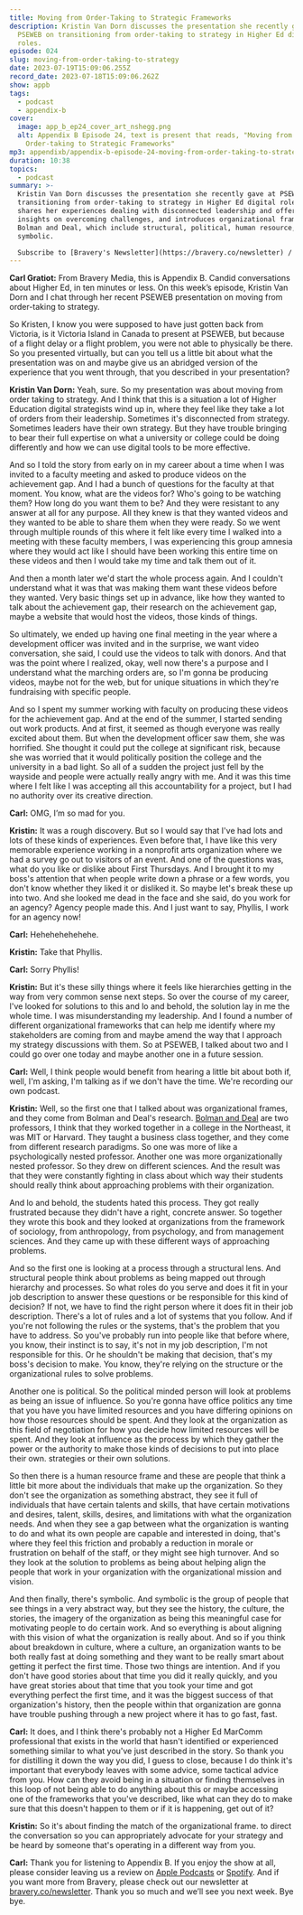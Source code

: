 ```yaml
---
title: Moving from Order-Taking to Strategic Frameworks
description: Kristin Van Dorn discusses the presentation she recently gave at
  PSEWEB on transitioning from order-taking to strategy in Higher Ed digital
  roles.
episode: 024
slug: moving-from-order-taking-to-strategy
date: 2023-07-19T15:09:06.255Z
record_date: 2023-07-18T15:09:06.262Z
show: appb
tags:
  - podcast
  - appendix-b
cover:
  image: app_b_ep24_cover_art_nshegg.png
  alt: Appendix B Episode 24, text is present that reads, "Moving from
    Order-taking to Strategic Frameworks"
mp3: appendixb/appendix-b-episode-24-moving-from-order-taking-to-strategic-frameworks.mp3
duration: 10:38
topics:
  - podcast
summary: >-
  Kristin Van Dorn discusses the presentation she recently gave at PSEWEB on
  transitioning from order-taking to strategy in Higher Ed digital roles. She
  shares her experiences dealing with disconnected leadership and offers
  insights on overcoming challenges, and introduces organizational frames by
  Bolman and Deal, which include structural, political, human resource, and
  symbolic.

  Subscribe to [Bravery's Newsletter](https://bravery.co/newsletter) / [Follow Kristin](https://www.linkedin.com/in/kristinvandorn/) / [Follow Bravery on LinkedIn](https://www.linkedin.com/company/bravery-media/)
---
```

**Carl Gratiot:**
From Bravery Media, this is Appendix B. Candid conversations about Higher Ed, in ten minutes or less. On this week’s episode, Kristin Van Dorn and I chat through her recent PSEWEB presentation on moving from order-taking to strategy.

So Kristen, I know you were supposed to have just gotten back from Victoria, is it Victoria Island in Canada to present at PSEWEB, but because of a flight delay or a flight problem, you were not able to physically be there. So you presented virtually, but can you tell us a little bit about what the presentation was on and maybe give us an abridged version of the experience that you went through, that you described in your presentation?

**Kristin Van Dorn:**
Yeah, sure. So my presentation was about moving from order taking to strategy. And I think that this is a situation a lot of Higher Education digital strategists wind up in, where they feel like they take a lot of orders from their leadership. Sometimes it's disconnected from strategy. Sometimes leaders have their own strategy. But they have trouble bringing to bear their full expertise on what a university or college could be doing differently and how we can use digital tools to be more effective.

And so I told the story from early on in my career about a time when I was invited to a faculty meeting and asked to produce videos on the achievement gap. And I had a bunch of questions for the faculty at that moment. You know, what are the videos for? Who's going to be watching them? How long do you want them to be? And they were resistant to any answer at all for any purpose. All they knew is that they wanted videos and they wanted to be able to share them when they were ready. So we went through multiple rounds of this where it felt like every time I walked into a meeting with these faculty members, I was experiencing this group amnesia where they would act like I should have been working this entire time on these videos and then I would take my time and talk them out of it.

And then a month later we'd start the whole process again. And I couldn't understand what it was that was making them want these videos before they wanted. Very basic things set up in advance, like how they wanted to talk about the achievement gap, their research on the achievement gap, maybe a website that would host the videos, those kinds of things.

So ultimately, we ended up having one final meeting in the year where a development officer was invited and in the surprise, we want video conversation, she said, I could use the videos to talk with donors. And that was the point where I realized, okay, well now there's a purpose and I understand what the marching orders are, so I'm gonna be producing videos, maybe not for the web, but for unique situations in which they're fundraising with specific people.

And so I spent my summer working with faculty on producing these videos for the achievement gap. And at the end of the summer, I started sending out work products. And at first, it seemed as though everyone was really excited about them. But when the development officer saw them, she was horrified. She thought it could put the college at significant risk, because she was worried that it would politically position the college and the university in a bad light. So all of a sudden the project just fell by the wayside and people were actually really angry with me. And it was this time where I felt like I was accepting all this accountability for a project, but I had no authority over its creative direction.

**Carl:**
OMG, I’m so mad for you.

**Kristin:**
It was a rough discovery. But so I would say that I've had lots and lots of these kinds of experiences. Even before that, I have like this very memorable experience working in a nonprofit arts organization where we had a survey go out to visitors of an event. And one of the questions was, what do you like or dislike about First Thursdays. And I brought it to my boss's attention that when people write down a phrase or a few words, you don't know whether they liked it or disliked it. So maybe let's break these up into two. And she looked me dead in the face and she said, do you work for an agency? Agency people made this. And I just want to say, Phyllis, I work for an agency now!

**Carl:**
Hehehehehehehe.

**Kristin:**
Take that Phyllis.

**Carl:**
Sorry Phyllis!

**Kristin:**
But it's these silly things where it feels like hierarchies getting in the way from very common sense next steps. So over the course of my career, I've looked for solutions to this and lo and behold, the solution lay in me the whole time. I was misunderstanding my leadership. And I found a number of different organizational frameworks that can help me identify where my stakeholders are coming from and maybe amend the way that I approach my strategy discussions with them. So at PSEWEB, I talked about two and I could go over one today and maybe another one in a future session.

**Carl:**
Well, I think people would benefit from hearing a little bit about both if, well, I'm asking, I'm talking as if we don't have the time. We're recording our own podcast.

**Kristin:**
Well, so the first one that I talked about was organizational frames, and they come from Bolman and Deal's research. [Bolman and Deal](https://www.amazon.com/Reframing-Organizations-Artistry-Choice-Leadership/dp/1118573331) are two professors, I think that they worked together in a college in the Northeast, it was MIT or Harvard. They taught a business class together, and they come from different research paradigms. So one was more of like a psychologically nested professor. Another one was more organizationally nested professor. So they drew on different sciences. And the result was that they were constantly fighting in class about which way their students should really think about approaching problems with their organization.

And lo and behold, the students hated this process. They got really frustrated because they didn't have a right, concrete answer. So together they wrote this book and they looked at organizations from the framework of sociology, from anthropology, from psychology, and from management sciences. And they came up with these different ways of approaching problems.

And so the first one is looking at a process through a structural lens. And structural people think about problems as being mapped out through hierarchy and processes. So what roles do you serve and does it fit in your job description to answer these questions or be responsible for this kind of decision? If not, we have to find the right person where it does fit in their job description. There's a lot of rules and a lot of systems that you follow. And if you're not following the rules or the systems, that's the problem that you have to address. So you've probably run into people like that before where, you know, their instinct is to say, it's not in my job description, I'm not responsible for this. Or he shouldn't be making that decision, that's my boss's decision to make. You know, they're relying on the structure or the organizational rules to solve problems.

Another one is political. So the political minded person will look at problems as being an issue of influence. So you're gonna have office politics any time that you have you have limited resources and you have differing opinions on how those resources should be spent. And they look at the organization as this field of negotiation for how you decide how limited resources will be spent. And they look at influence as the process by which they gather the power or the authority to make those kinds of decisions to put into place their own. strategies or their own solutions.

So then there is a human resource frame and these are people that think a little bit more about the individuals that make up the organization. So they don't see the organization as something abstract, they see it full of individuals that have certain talents and skills, that have certain motivations and desires, talent, skills, desires, and limitations with what the organization needs. And when they see a gap between what the organization is wanting to do and what its own people are capable and interested in doing, that's where they feel this friction and probably a reduction in morale or frustration on behalf of the staff, or they might see high turnover. And so they look at the solution to problems as being about helping align the people that work in your organization with the organizational mission and vision.

And then finally, there's symbolic. And symbolic is the group of people that see things in a very abstract way, but they see the history, the culture, the stories, the imagery of the organization as being this meaningful case for motivating people to do certain work. And so everything is about aligning with this vision of what the organization is really about. And so if you think about breakdown in culture, where a culture, an organization wants to be both really fast at doing something and they want to be really smart about getting it perfect the first time. Those two things are intention. And if you don't have good stories about that time you did it really quickly, and you have great stories about that time that you took your time and got everything perfect the first time, and it was the biggest success of that organization's history, then the people within that organization are gonna have trouble pushing through a new project where it has to go fast, fast.

**Carl:**
It does, and I think there's probably not a Higher Ed MarComm professional that exists in the world that hasn't identified or experienced something similar to what you've just described in the story. So thank you for distilling it down the way you did, I guess to close, because I do think it's important that everybody leaves with some advice, some tactical advice from you. How can they avoid being in a situation or finding themselves in this loop of not being able to do anything about this or maybe accessing one of the frameworks that you've described, like what can they do to make sure that this doesn't happen to them or if it is happening, get out of it?

**Kristin:**
So it's about finding the match of the organizational frame. to direct the conversation so you can appropriately advocate for your strategy and be heard by someone that's operating in a different way from you.

**Carl:**
Thank you for listening to Appendix B. If you enjoy the show at all, please consider leaving us a review on [Apple Podcasts](https://podcasts.apple.com/us/podcast/appendix-b/id1672064420) or [Spotify](https://open.spotify.com/show/65VUFm5sPGx81fmEltCsrr). And if you want more from Bravery, please check out our newsletter at [bravery.co/newsletter](https://bravery.co/newsletter). Thank you so much and we’ll see you next week. Bye bye.